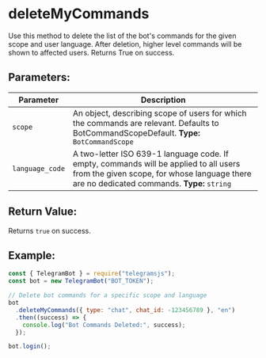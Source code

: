 # deleteMyCommands

Use this method to delete the list of the bot's commands for the given scope and user language. After deletion, higher level commands will be shown to affected users. Returns True on success.

## Parameters:

| Parameter       | Description                                                                                                                                                                        |
| --------------- | ---------------------------------------------------------------------------------------------------------------------------------------------------------------------------------- |
| `scope`         | An object, describing scope of users for which the commands are relevant. Defaults to BotCommandScopeDefault. **Type:** `BotCommandScope`                                          |
| `language_code` | A two-letter ISO 639-1 language code. If empty, commands will be applied to all users from the given scope, for whose language there are no dedicated commands. **Type:** `string` |

## Return Value:

Returns `true` on success.

## Example:

```javascript
const { TelegramBot } = require("telegramsjs");
const bot = new TelegramBot("BOT_TOKEN");

// Delete bot commands for a specific scope and language
bot
  .deleteMyCommands({ type: "chat", chat_id: -123456789 }, "en")
  .then((success) => {
    console.log("Bot Commands Deleted:", success);
  });

bot.login();
```
